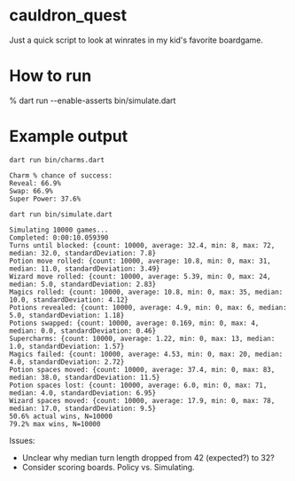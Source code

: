 # cauldron_quest

Just a quick script to look at winrates in my kid's favorite boardgame.

# How to run
% dart run --enable-asserts bin/simulate.dart

# Example output

```
dart run bin/charms.dart

Charm % chance of success:
Reveal: 66.9%
Swap: 66.9%
Super Power: 37.6%
```

```
dart run bin/simulate.dart

Simulating 10000 games...
Completed: 0:00:10.059390
Turns until blocked: {count: 10000, average: 32.4, min: 8, max: 72, median: 32.0, standardDeviation: 7.8}
Potion move rolled: {count: 10000, average: 10.8, min: 0, max: 31, median: 11.0, standardDeviation: 3.49}
Wizard move rolled: {count: 10000, average: 5.39, min: 0, max: 24, median: 5.0, standardDeviation: 2.83}
Magics rolled: {count: 10000, average: 10.8, min: 0, max: 35, median: 10.0, standardDeviation: 4.12}
Potions revealed: {count: 10000, average: 4.9, min: 0, max: 6, median: 5.0, standardDeviation: 1.18}
Potions swapped: {count: 10000, average: 0.169, min: 0, max: 4, median: 0.0, standardDeviation: 0.46}
Supercharms: {count: 10000, average: 1.22, min: 0, max: 13, median: 1.0, standardDeviation: 1.57}
Magics failed: {count: 10000, average: 4.53, min: 0, max: 20, median: 4.0, standardDeviation: 2.72}
Potion spaces moved: {count: 10000, average: 37.4, min: 0, max: 83, median: 38.0, standardDeviation: 11.5}
Potion spaces lost: {count: 10000, average: 6.0, min: 0, max: 71, median: 4.0, standardDeviation: 6.95}
Wizard spaces moved: {count: 10000, average: 17.9, min: 0, max: 78, median: 17.0, standardDeviation: 9.5}
50.6% actual wins, N=10000
79.2% max wins, N=10000
```

Issues:
* Unclear why median turn length dropped from 42 (expected?) to 32?
* Consider scoring boards.  Policy vs. Simulating.